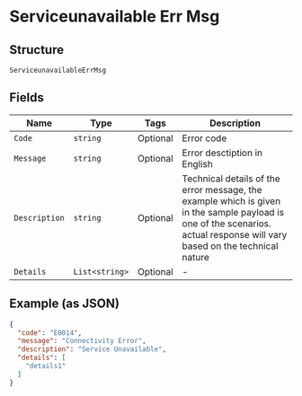
# Serviceunavailable Err Msg

## Structure

`ServiceunavailableErrMsg`

## Fields

| Name | Type | Tags | Description |
|  --- | --- | --- | --- |
| `Code` | `string` | Optional | Error code |
| `Message` | `string` | Optional | Error desctiption in English |
| `Description` | `string` | Optional | Technical details of the error message, the example which is given in the sample payload is one of the scenarios. actual response will vary based on the technical nature |
| `Details` | `List<string>` | Optional | - |

## Example (as JSON)

```json
{
  "code": "E0014",
  "message": "Connectivity Error",
  "description": "Service Unavailable",
  "details": [
    "details1"
  ]
}
```

